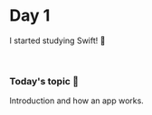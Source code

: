 # Day 1
I started studying Swift! 🥳

&nbsp;

### Today's topic 🎯 
Introduction and how an app works.
